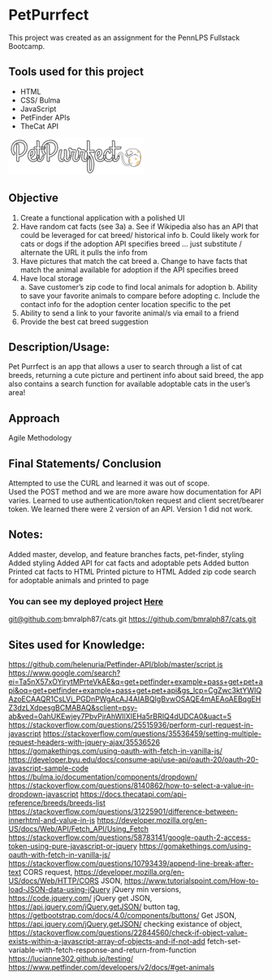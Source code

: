 # PetPurrfect
This project was created as an assignment for the PennLPS Fullstack Bootcamp.

## Tools used for this project
- HTML
- CSS/ Bulma
- JavaScript
- PetFinder APIs
- TheCat API

<img src = images/petpurrfect_logo.png> 


## Objective
1.	Create a functional application with a polished UI
2.	Have random cat facts (see 3a)
a.	See if Wikipedia also has an API that could be leveraged for cat breed/ historical info
b.	Could likely work for cats or dogs if the adoption API specifies breed … just substitute / alternate the URL it pulls the info from
3.	Have pictures that match the cat breed
a.	Change to have facts that match the animal available for adoption if the API specifies breed
4.	Have local storage  
a.	Save customer’s zip code to find local animals for adoption
b.	Ability to save your favorite animals to compare before adopting
c.	Include the contact info for the adoption center location specific to the pet
5.	Ability to send a link to your favorite animal/s via email to a friend
6.	Provide the best cat breed suggestion 

## Description/Usage: 
Pet Purrfect is an app that allows a user to search through a list of cat breeds, returning a cute picture and pertinent info about said breed, the app also contains a search function for available adoptable cats in the user’s area!


## Approach
Agile Methodology

## Final Statements/ Conclusion
Attempted to use the CURL and learned it was out of scope.  
Used the POST method and we are more aware how documentation for API varies. 
Learned to use authentication/token request and client secret/bearer token. 
We learned there were 2 version of an API.  Version 1 did not work.   




## Notes:
Added master, develop, and feature branches facts, pet-finder, styling
Added styling
Added API for cat facts and adoptable pets
Added button
Printed cat facts to HTML
Printed picture to HTML
Added zip code search for adoptable animals and printed to page


### You can see my deployed project [Here](!!)
git@github.com:bmralph87/cats.git
https://github.com/bmralph87/cats.git


## Sites used for Knowledge:
https://github.com/helenuria/Petfinder-API/blob/master/script.js
https://www.google.com/search?ei=Ta5nX57xOYirytMPrteVkAE&q=get+petfinder+example+pass+get+pet+api&oq=get+petfinder+example+pass+get+pet+api&gs_lcp=CgZwc3ktYWIQAzoECAAQR1CsLVi_PGDnPWgAcAJ4AIABQIgBvwOSAQE4mAEAoAEBqgEHZ3dzLXdpesgBCMABAQ&sclient=psy-ab&ved=0ahUKEwjey7PbvPjrAhWIlXIEHa5rBRIQ4dUDCA0&uact=5
https://stackoverflow.com/questions/25515936/perform-curl-request-in-javascript
https://stackoverflow.com/questions/35536459/setting-multiple-request-headers-with-jquery-ajax/35536526 
https://gomakethings.com/using-oauth-with-fetch-in-vanilla-js/
https://developer.byu.edu/docs/consume-api/use-api/oauth-20/oauth-20-javascript-sample-code
https://bulma.io/documentation/components/dropdown/
https://stackoverflow.com/questions/8140862/how-to-select-a-value-in-dropdown-javascript
https://docs.thecatapi.com/api-reference/breeds/breeds-list
https://stackoverflow.com/questions/31225901/difference-between-innerhtml-and-value-in-js
https://developer.mozilla.org/en-US/docs/Web/API/Fetch_API/Using_Fetch
https://stackoverflow.com/questions/58783141/google-oauth-2-access-token-using-pure-javascript-or-jquery
https://gomakethings.com/using-oauth-with-fetch-in-vanilla-js/
https://stackoverflow.com/questions/10793439/append-line-break-after-text
CORS request, https://developer.mozilla.org/en-US/docs/Web/HTTP/CORS
JSON, https://www.tutorialspoint.com/How-to-load-JSON-data-using-jQuery 
jQuery min versions, https://code.jquery.com/ 
jQuery get JSON, https://api.jquery.com/jQuery.getJSON/ 
button tag, https://getbootstrap.com/docs/4.0/components/buttons/ 
Get JSON, https://api.jquery.com/jQuery.getJSON/
checking existance of object, https://stackoverflow.com/questions/22844560/check-if-object-value-exists-within-a-javascript-array-of-objects-and-if-not-add 
fetch-set-variable-with-fetch-response-and-return-from-function 
https://lucianne302.github.io/testing/
https://www.petfinder.com/developers/v2/docs/#get-animals





